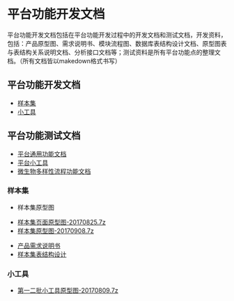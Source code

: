 平台功能开发文档
=============
平台功能开发文档包括在平台功能开发过程中的开发文档和测试文档，开发资料，包括：产品原型图、需求说明书、模块流程图、数据库表结构设计文档、原型图表与表结构关系说明文档、分析接口文档等；测试资料是所有平台功能点的整理文档。（所有文档皆以makedown格式书写）

## 平台功能开发文档
* [样本集](#user-content-样本集)
* [小工具](#user-content-小工具)

## 平台功能测试文档
* [平台通用功能文档](/devdoc/doc/平台通用功能文档)
* [平台小工具](/devdoc/doc/平台小工具)
* [微生物多样性流程功能文档](/devdoc/doc/微生物多样性流程功能文档)


### 样本集

* 样本集原型图
 + [样本集页面原型图-20170825.7z](rp/样本集原型图-20170825.7z)
 + [样本集原型图-20170908.7z](rp/样本集原型图-20170908.7z)
*  [产品需求说明书](doc/样本集产品需求说明书)
*  [样本集表结构设计](/devdoc/doc/样本集表结构设计)

### 小工具

* [第一二批小工具原型图-20170809.7z](rp/第一二批小工具原型图-20170809.7z)
